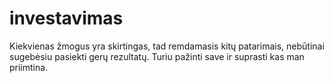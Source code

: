 # investavimas
Kiekvienas žmogus yra skirtingas, tad remdamasis kitų patarimais, nebūtinai sugebėsiu pasiekti gerų rezultatų. Turiu pažinti save ir suprasti kas man priimtina.
